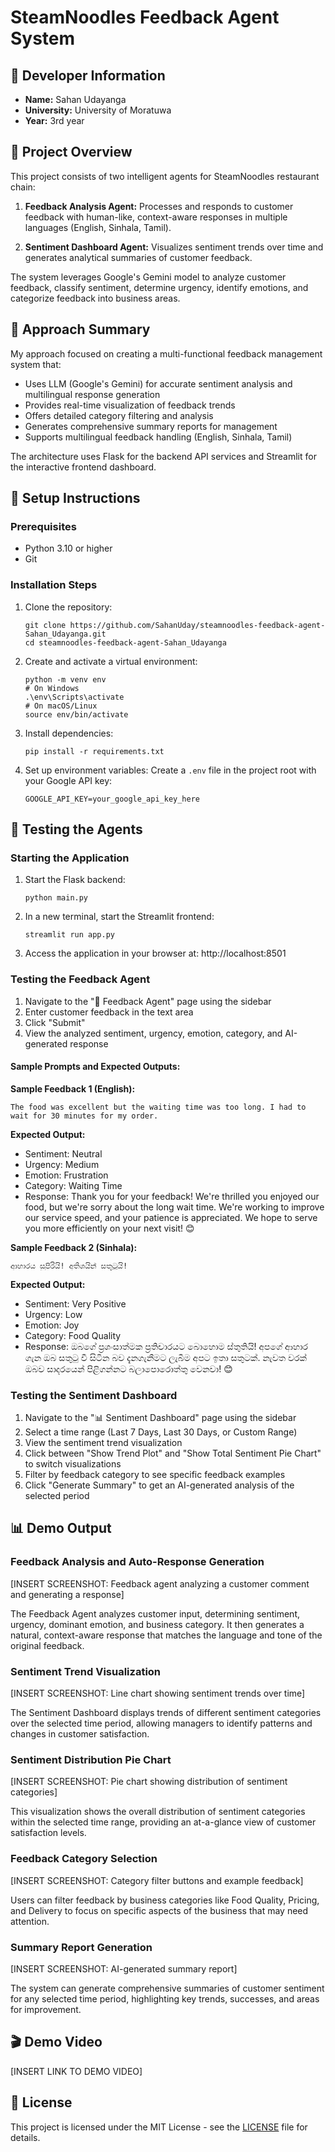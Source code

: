 # SteamNoodles Feedback Agent System

## 📝 Developer Information
- **Name:** Sahan Udayanga
- **University:** University of Moratuwa
- **Year:** 3rd year

## 🍜 Project Overview
This project consists of two intelligent agents for SteamNoodles restaurant chain:

1. **Feedback Analysis Agent:** Processes and responds to customer feedback with human-like, context-aware responses in multiple languages (English, Sinhala, Tamil).

2. **Sentiment Dashboard Agent:** Visualizes sentiment trends over time and generates analytical summaries of customer feedback.

The system leverages Google's Gemini model to analyze customer feedback, classify sentiment, determine urgency, identify emotions, and categorize feedback into business areas.

## 🚀 Approach Summary
My approach focused on creating a multi-functional feedback management system that:

- Uses LLM (Google's Gemini) for accurate sentiment analysis and multilingual response generation
- Provides real-time visualization of feedback trends
- Offers detailed category filtering and analysis
- Generates comprehensive summary reports for management
- Supports multilingual feedback handling (English, Sinhala, Tamil)

The architecture uses Flask for the backend API services and Streamlit for the interactive frontend dashboard.

## 🔧 Setup Instructions

### Prerequisites
- Python 3.10 or higher
- Git

### Installation Steps
1. Clone the repository:
   ```
   git clone https://github.com/SahanUday/steamnoodles-feedback-agent-Sahan_Udayanga.git
   cd steamnoodles-feedback-agent-Sahan_Udayanga
   ```

2. Create and activate a virtual environment:
   ```
   python -m venv env
   # On Windows
   .\env\Scripts\activate
   # On macOS/Linux
   source env/bin/activate
   ```

3. Install dependencies:
   ```
   pip install -r requirements.txt
   ```

4. Set up environment variables:
   Create a `.env` file in the project root with your Google API key:
   ```
   GOOGLE_API_KEY=your_google_api_key_here
   ```

## 🧪 Testing the Agents

### Starting the Application
1. Start the Flask backend:
   ```
   python main.py
   ```

2. In a new terminal, start the Streamlit frontend:
   ```
   streamlit run app.py
   ```

3. Access the application in your browser at: http://localhost:8501

### Testing the Feedback Agent
1. Navigate to the "📨 Feedback Agent" page using the sidebar
2. Enter customer feedback in the text area
3. Click "Submit"
4. View the analyzed sentiment, urgency, emotion, category, and AI-generated response

#### Sample Prompts and Expected Outputs:

**Sample Feedback 1 (English):**
```
The food was excellent but the waiting time was too long. I had to wait for 30 minutes for my order.
```
**Expected Output:**
- Sentiment: Neutral
- Urgency: Medium
- Emotion: Frustration
- Category: Waiting Time
- Response: Thank you for your feedback! We're thrilled you enjoyed our food, but we're sorry about the long wait time. We're working to improve our service speed, and your patience is appreciated. We hope to serve you more efficiently on your next visit! 😊

**Sample Feedback 2 (Sinhala):**
```
ආහාරය සුපිරියි! අතිශයින් සතුටුයි!
```
**Expected Output:**
- Sentiment: Very Positive
- Urgency: Low
- Emotion: Joy
- Category: Food Quality
- Response: ඔබගේ ප්‍රශංසාත්මක ප්‍රතිචාරයට බොහොම ස්තුතියි! අපගේ ආහාර ගැන ඔබ සතුටු වී සිටින බව දැනගැනීමට ලැබීම අපට ඉතා සතුටක්. නැවත වරක් ඔබව සාදරයෙන් පිළිගන්නට බලාපොරොත්තු වෙනවා! 😊

### Testing the Sentiment Dashboard
1. Navigate to the "📊 Sentiment Dashboard" page using the sidebar
2. Select a time range (Last 7 Days, Last 30 Days, or Custom Range)
3. View the sentiment trend visualization
4. Click between "Show Trend Plot" and "Show Total Sentiment Pie Chart" to switch visualizations
5. Filter by feedback category to see specific feedback examples
6. Click "Generate Summary" to get an AI-generated analysis of the selected period

## 📊 Demo Output

### Feedback Analysis and Auto-Response Generation
[INSERT SCREENSHOT: Feedback agent analyzing a customer comment and generating a response]

The Feedback Agent analyzes customer input, determining sentiment, urgency, dominant emotion, and business category. It then generates a natural, context-aware response that matches the language and tone of the original feedback.

### Sentiment Trend Visualization
[INSERT SCREENSHOT: Line chart showing sentiment trends over time]

The Sentiment Dashboard displays trends of different sentiment categories over the selected time period, allowing managers to identify patterns and changes in customer satisfaction.

### Sentiment Distribution Pie Chart
[INSERT SCREENSHOT: Pie chart showing distribution of sentiment categories]

This visualization shows the overall distribution of sentiment categories within the selected time range, providing an at-a-glance view of customer satisfaction levels.

### Feedback Category Selection
[INSERT SCREENSHOT: Category filter buttons and example feedback]

Users can filter feedback by business categories like Food Quality, Pricing, and Delivery to focus on specific aspects of the business that may need attention.

### Summary Report Generation
[INSERT SCREENSHOT: AI-generated summary report]

The system can generate comprehensive summaries of customer sentiment for any selected time period, highlighting key trends, successes, and areas for improvement.

## 🎬 Demo Video
[INSERT LINK TO DEMO VIDEO]

## 📄 License
This project is licensed under the MIT License - see the [LICENSE](LICENSE) file for details.
